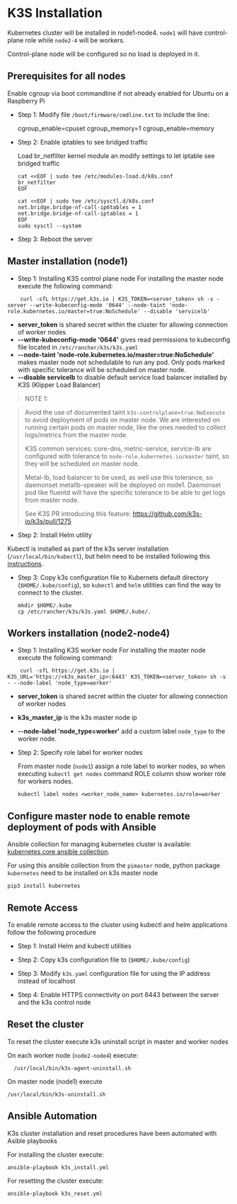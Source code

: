 # K3S Installation

Kubernetes cluster will be installed in node1-node4. `node1` will have control-plane role while `node2-4` will be workers.

Control-plane node will be configured so no load is deployed in it.

## Prerequisites for all nodes

Enable cgroup via boot commandline if not already enabled for Ubuntu on a Raspberry Pi

- Step 1: Modify file `/boot/firmware/cmdline.txt` to include the line:

    cgroup_enable=cpuset cgroup_memory=1 cgroup_enable=memory

- Step 2: Enable iptables to see bridged traffic

    Load br_netfilter kernel module an modify settings to let iptable see bridged traffic

    ```shell
    cat <<EOF | sudo tee /etc/modules-load.d/k8s.conf
    br_netfilter
    EOF
    
    cat <<EOF | sudo tee /etc/sysctl.d/k8s.conf
    net.bridge.bridge-nf-call-ip6tables = 1
    net.bridge.bridge-nf-call-iptables = 1
    EOF
    sudo sysctl --system
    ```
- Step 3: Reboot the server


## Master installation (node1)

- Step 1: Installing K3S control plane node
    For installing the master node execute the following command:
```
    curl -sfL https://get.k3s.io | K3S_TOKEN=<server_token> sh -s - server --write-kubeconfig-mode '0644' --node-taint 'node-role.kubernetes.io/master=true:NoSchedule' --disable 'servicelb'
```
- **server_token** is shared secret within the cluster for allowing connection of worker nodes
- **--write-kubeconfig-mode '0644'** gives read permissions to kubeconfig file located in `/etc/rancher/k3s/k3s.yaml`
- **--node-taint 'node-role.kubernetes.io/master=true:NoSchedule'** makes master node not schedulable to run any pod. Only pods marked with specific tolerance will be scheduled on master node. 
- **--disable servicelb** to disable default service load balancer installed by K3S (Klipper Load Balancer)

> NOTE 1: 

> Avoid the use of documented taint `k3s-controlplane=true:NoExecute` to avoid deployment of pods on master node. We are interested on running certain pods on master node, like the ones needed to collect logs/metrics from the master node.
>
> K3S common services: core-dns, metric-service, service-lb are configured with tolerance to `node-role.kubernetes.io/master` taint, so they will be scheduled on master node.
>
> Metal-lb, load balancer to be used, as well use this tolerance, so daemonset metallb-speaker will be deployed on node1. Daemonset pod like fluentd will have the specific tolerance to be able to get logs from master node.
> 
> See K3S PR introducing this feature: https://github.com/k3s-io/k3s/pull/1275 


- Step 2: Install Helm utility

Kubectl is installed as part of the k3s server installation (`/usr/local/bin/kubectl`), but helm need to be installed following this [instructions](https://helm.sh/docs/intro/install/).


- Step 3: Copy k3s configuration file to Kubernets default directory (`$HOME/.kube/config`), so `kubectl` and `helm` utilities can find the way to connect to the cluster.

   ```shell
   mkdir $HOME/.kube
   cp /etc/rancher/k3s/k3s.yaml $HOME/.kube/.
   ```

## Workers installation (node2-node4)

- Step 1: Installing K3S worker node
    For installing the master node execute the following command:
```
    curl -sfL https://get.k3s.io | K3S_URL='https://<k3s_master_ip>:6443' K3S_TOKEN=<server_token> sh -s - --node-label 'node_type=worker'
```
- **server_token** is shared secret within the cluster for allowing connection of worker nodes
- **k3s_master_ip** is the k3s master node ip
- **--node-label 'node_type=worker'** add a custom label `node_type` to the worker node.

- Step 2: Specify role label for worker nodes

  From master node (`node1`) assign a role label to worker nodes, so when executing `kubectl get nodes` command ROLE column show worker role for workers nodes.

  ```
  kubectl label nodes <worker_node_name> kubernetes.io/role=worker
  ```

## Configure master node to enable remote deployment of pods with Ansible

Ansible collection for managing kubernetes cluster is available: [kubernetes.core ansible collection](https://github.com/ansible-collections/kubernetes.core).

For using this ansible collection from the `pimaster` node, python package `kubernetes` need to be installed on k3s master node

    pip3 install kubernetes


## Remote Access

To enable remote access to the cluster using kubectl and helm applications follow the following procedure

- Step 1:  Install Helm and kubectl utilities

- Step 2: Copy k3s configuration file to (`$HOME/.kube/config`)

- Step 3: Modify `k3s.yaml` configuration file for using the IP address instead of localhost

- Step 4: Enable HTTPS connectivity on port 6443 between the server and the k3s control node


## Reset the cluster

To reset the cluster execute k3s uninstall script in master and worker nodes

On each worker node (`node2-node4`) execute:

```
  /usr/local/bin/k3s-agent-uninstall.sh
```
On master node (node1) execute

```
/usr/local/bin/k3s-uninstall.sh
```

## Ansible Automation

K3s cluster installation and reset procedures have been automated with Asible playbooks

For installing the cluster execute: 
```
ansible-playbook k3s_install.yml
```

For resetting the cluster execute:
```
ansible-playbook k3s_reset.yml
```